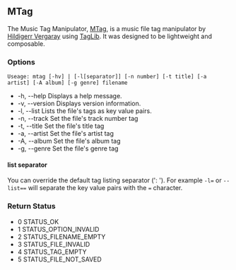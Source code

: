 ## MTag ##
The Music Tag Manipulator, [MTag](https://github.com/hildigerr/mtag), is a music file tag manipulator by [Hildigerr Vergaray](https://github.com/hildigerr) using [TagLib](http://taglib.org). It was designed to be lightweight and composable.

### Options ###
`Useage: mtag [-hv] | [-l[separator]] [-n number] [-t title] [-a artist] [-A album] [-g genre] filename`
 - -h, --help Displays a help message.
 - -v, --version Displays version information.
 - -l, --list Lists the file's tags as key value pairs.
 - -n, --track Set the file's track number tag
 - -t, --title Set the file's title tag
 - -a, --artist Set the file's artist tag
 - -A, --album Set the file's album tag
 - -g, --genre Set the file's genre tag


#### list separator ####
You can override the default tag listing separator (': '). For example `-l=` or `--list==` will separate the key value pairs with the `=` character.

### Return Status ###
 - 0 STATUS_OK
 - 1 STATUS_OPTION_INVALID
 - 2 STATUS_FILENAME_EMPTY
 - 3 STATUS_FILE_INVALID
 - 4 STATUS_TAG_EMPTY
 - 5 STATUS_FILE_NOT_SAVED

